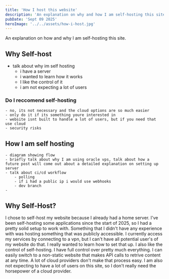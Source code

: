 ```yaml
---
title: 'How I host this website'
description: 'An explanation on why and how I am self-hosting this site.'
pubDate: 'Sept 09 2025'
heroImage: '../../assets/how-i-host.jpg'
---
```


An explanation on how and why I am self-hosting this site. 

## Why Self-host

- talk about why im self hosting
    - i have a server
    - i wanted to learn how it works
    - I like the control of it
    - i am not expecting a lot of users

### Do I reccomend self-hosting
    - no, its not necessary and the cloud options are so much easier
    - only do it if its something youre interested in
    - website isnt built to handle a lot of users, but if you need that use cloud
    - security risks

## How I am self hosting
    - diagram showing flow
    - briefly talk about why I am using oracle vps, talk about how a future post will come out about a detailed explanation on setting up server
    - talk about ci/cd workflow
        - polling
        - if i had a public ip i would use webhooks
        - dev branch
    - 


## Why Self-Host?
I chose to self-host my website because I already had a home server. I've been self-hosting some applications since the start of 2025, so I had a pretty solid setup to work with. Something that I didn't have any experience with was hosting something that was publicly accessible. I currently access my services by connecting to a vpn, but I can't have all potential user's of my website do that. I really wanted to learn how to set that up. I also like the control of self-hosting. I have full control over pretty much everything. I can easily switch to a non-static website that makes API calls to retrive content at any time. A lot of cloud providers don't make that process easy. I am also not expecting to have a lot of users on this site, so I don't really need the horsepower of a cloud provider. 